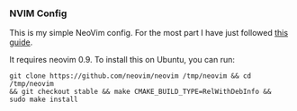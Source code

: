 

### NVIM Config
This is my simple NeoVim config. For the most part I have just followed
[this guide](https://www.youtube.com/watch?v=w7i4amO_zaE).

It requires neovim 0.9. To install this on Ubuntu, you can run:
```
git clone https://github.com/neovim/neovim /tmp/neovim && cd /tmp/neovim
&& git checkout stable && make CMAKE_BUILD_TYPE=RelWithDebInfo &&
sudo make install
```
